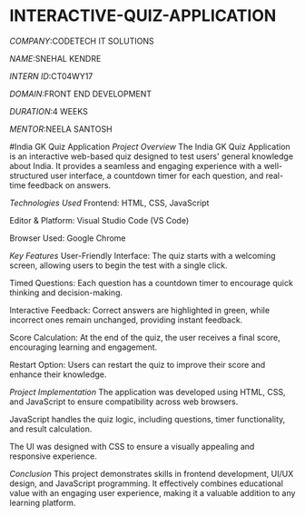 # INTERACTIVE-QUIZ-APPLICATION

*COMPANY*:CODETECH IT SOLUTIONS 

*NAME*:SNEHAL KENDRE

*INTERN ID*:CT04WY17

*DOMAIN*:FRONT END DEVELOPMENT

*DURATION*:4 WEEKS

*MENTOR*:NEELA SANTOSH

#India GK Quiz Application
*Project Overview*
The India GK Quiz Application is an interactive web-based quiz designed to test users' general knowledge about India. It provides a seamless and engaging experience with a well-structured user interface, a countdown timer for each question, and real-time feedback on answers.

*Technologies Used*
Frontend: HTML, CSS, JavaScript

Editor & Platform: Visual Studio Code (VS Code)

Browser Used: Google Chrome

*Key Features*
User-Friendly Interface: The quiz starts with a welcoming screen, allowing users to begin the test with a single click.

Timed Questions: Each question has a countdown timer to encourage quick thinking and decision-making.

Interactive Feedback: Correct answers are highlighted in green, while incorrect ones remain unchanged, providing instant feedback.

Score Calculation: At the end of the quiz, the user receives a final score, encouraging learning and engagement.

Restart Option: Users can restart the quiz to improve their score and enhance their knowledge.

*Project Implementation*
The application was developed using HTML, CSS, and JavaScript to ensure compatibility across web browsers.

JavaScript handles the quiz logic, including questions, timer functionality, and result calculation.

The UI was designed with CSS to ensure a visually appealing and responsive experience.

*Conclusion*
This project demonstrates skills in frontend development, UI/UX design, and JavaScript programming. It effectively combines educational value with an engaging user experience, making it a valuable addition to any learning platform.

